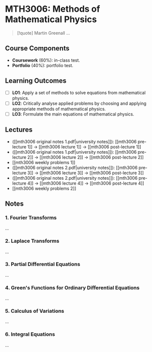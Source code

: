 # MTH3006: Methods of Mathematical Physics

> [!quote] Martin Greenall
> …

## Course Components

- **Coursework** (60%): in-class test.
- **Portfolio** (40%): portfolio test.

## Learning Outcomes

- [ ] **LO1**: Apply a set of methods to solve equations from mathematical physics.
- [ ] **LO2**: Critically analyse applied problems by choosing and applying appropriate methods of mathematical physics.
- [ ] **LO3**: Formulate the main equations of mathematical physics.

## Lectures

- ([[mth3006 original notes 1.pdf|university notes]]): [[mth3006 pre-lecture 1]] -> [[mth3006 lecture 1]] -> [[mth3006 post-lecture 1]]
- ([[mth3006 original notes 1.pdf|university notes]]): [[mth3006 pre-lecture 2]] -> [[mth3006 lecture 2]] -> [[mth3006 post-lecture 2]]
- [[mth3006 weekly problems 1]]
- ([[mth3006 original notes 2.pdf|university notes]]): [[mth3006 pre-lecture 3]] -> [[mth3006 lecture 3]] -> [[mth3006 post-lecture 3]]
- ([[mth3006 original notes 2.pdf|university notes]]): [[mth3006 pre-lecture 4]] -> [[mth3006 lecture 4]] -> [[mth3006 post-lecture 4]]
- [[mth3006 weekly problems 2]]

## Notes

### 1. Fourier Transforms

…

### 2. Laplace Transforms

…

### 3. Partial Differential Equations

…

### 4. Green's Functions for Ordinary Differential Equations

…

### 5. Calculus of Variations

…

### 6. Integral Equations

…
